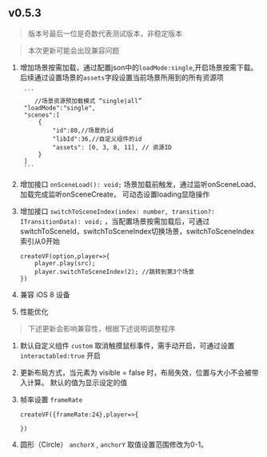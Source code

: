 ## v0.5.3

> 版本号最后一位是奇数代表测试版本，非稳定版本

> 本次更新可能会出现兼容问题

1. 增加场景按需加载，通过配置json中的`loadMode:single`,开启场景按需下载。 后续通过设置场景的`assets`字段设置当前场景所用到的所有资源项

        ```
           //场景资源预加载模式 “single|all”
        "loadMode":"single",
        "scenes":[
            {
                "id":80,//场景的id
                "libId":36,//自定义组件的id
                "assets": [0, 3, 8, 11], // 资源ID
            }
        ]
        ```

1. 增加接口 `onSceneLoad(): void;` 场景加载前触发，通过监听onSceneLoad、加载完成监听onSceneCreate， 可动态设置loading显隐操作

1. 增加接口 `switchToSceneIndex(index: number, transition?: ITransitionData): void;` ，当配置场景按需加载后，可通过switchToSceneId，switchToSceneIndex切换场景，switchToSceneIndex索引从0开始

    ```
    createVF(option,player=>{
        player.play(src);
        player.switchToSceneIndex(2); //跳转到第3个场景
    })

    ```

1. 兼容 iOS 8 设备

1. 性能优化

> 下述更新会影响兼容性，根据下述说明调整程序

1. 默认自定义组件 `custom` 取消触摸鼠标事件，需手动开启，可通过设置 `interactabled:true` 开启

1. 更新布局方式，当元素为 visible = false 时，布局失效，位置与大小不会被带入计算。 默认的值为显示设定的值


1. 帧率设置 `frameRate`

    ```
    createVF({frameRate:24},player=>{

    })

    ```
1. 圆形（Circle） `anchorX` , `anchorY` 取值设置范围修改为0-1。
